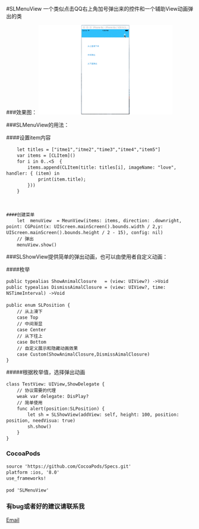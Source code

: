 #SLMenuView
一个类似点击QQ右上角加号弹出来的控件和一个辅助View动画弹出的类

###效果图：
![effect](https://github.com/xylxi/SLMenuView/blob/master/demo.gif)



###SLMenuView的用法：

####设置item内容

```
	let titles = ["itme1","itme2","time3","itme4","item5"]
	var items = [CLItem]()
	for i in 0..<5  {
		items.append(CLItem(title: titles[i], imageName: "love", handler: { (item) in
			print(item.title);
		}))
	}
            
```

```

####创建菜单
    let  menuView  = MeunView(items: items, direction: .downright, point: CGPoint(x: UIScreen.mainScreen().bounds.width / 2,y: UIScreen.mainScreen().bounds.height / 2 - 15), config: nil)
    // 弹出
    menuView.show()

```

###SLShowView提供简单的弹出动画，也可以由使用者自定义动画：

####枚举
```
public typealias ShowAnimalClosure   = (view: UIView?) ->Void
public typealias DismissAimalClosure = (view: UIView?, time: NSTimeInterval) ->Void

public enum SLPosition {
    // 从上滑下
    case Top
    // 中间渐显
    case Center
    // 从下往上
    case Bottom
    // 自定义展示和隐藏动画效果
    case Custom(ShowAnimalClosure,DismissAimalClosure)
}

```

#####根据枚举值，选择弹出动画
```  
class TestView: UIView,ShowDelegate {
    // 协议需要的代理
    weak var delegate: DisPlay?
    // 简单使用
    func alert(position:SLPosition) {
        let sh = SLShowView(addView: self, height: 100, position: position, needVisua: true)
        sh.show()
    }
}

``` 
### CocoaPods
```  
source 'https://github.com/CocoaPods/Specs.git'
platform :ios, '8.0'
use_frameworks!

pod 'SLMenuView'
```
### 有bug或者好的建议请联系我
[Email](http://weibo.com/Wei饱饱)



